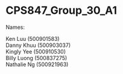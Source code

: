 # CPS847_Group_30_A1

Names: 

Ken Luu (500901583) <br />
Danny Khuu (500903037) <br />
Kingly Yee (500910530) <br />
Billy Luong (500837275) <br />
Nathalie Ng (500921963) <br />
